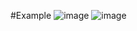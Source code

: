 #Example
![image](https://user-images.githubusercontent.com/56710232/78060867-eb259f00-73a9-11ea-944a-8270fc39b973.png)
![image](https://user-images.githubusercontent.com/56710232/78061361-c120ac80-73aa-11ea-84b2-3c42d82598a2.png)
